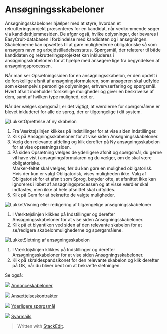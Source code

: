 # Ansøgningsskabeloner

Ansøgningsskabeloner hjælper med at styre, hvordan et rekrutteringsprojekt præsenteres for en kandidat, når vedkommende søger via kandidathjemmesiden. De afgør også, hvilke oplysninger, der bevares i EasyCruit-databasen i forbindelse med kandidaten og i ansøgningen. Skabelonerne kan opsættes til at gøre mulighederne obligatoriske så som ansøgers navn og arbejdstilladelsesstatus. Spørgsmål, der relaterer til både kandidaten og rekrutteringsprojektet kan inkluderes i ansøgningsskabelonen for at hjælpe med ansøgere lige fra begyndelsen af ansøgningsprocessen.

Når man ser Opsætningssiden for en ansøgningsskabelon, er den opdelt i de forskellige afsnit af ansøgningsformularen, som ansøgeren skal udfylde som eksempelvis personlige oplysninger, erhvervserfaring og spørgsmål. Hvert afsnit indeholder forskellige muligheder og giver en beskrivelse af dem, samt af hvilken type mulighed, det er.

Når der vælges spørgsmål, er det vigtigt, at værdierne for spørgsmålene er blevet inkluderet for alle de sprog, der er tilgængelige i dit system.

![Lukket](../Skins/Default/Stylesheets/Images/transparent.gif)Oprettelse af ny skabelon

1.  Fra  Værktøjslinjen  klikkes på  Indstillinger  for at vise siden  Indstillinger.
2.  Klik på  Ansøgningsskabeloner  for at vise siden  Ansøgningsskabeloner.
3.  Vælg den relevante afdeling og klik derefter på  Ny ansøgningsskabelon  for at vise  opsætningssiden.
4.  På siden  Opsætning  vælges de yderligere afsnit og spørgsmål, du gerne vil have vist i ansøgningsformularen og du vælger, om de skal være obligatoriske.  
    Marker-feltet skal vælges, før du kan gøre en mulighed obligatorisk. Hvis der kun er valgt  Obligatorisk, vises muligheden ikke. Valg af  Obligatorisk  for et afsnit som  Sprog, betyder ofte, at afsnittet ikke kan ignoreres i løbet af ansøgningsprocessen og at visse værdier skal indtastes, men ikke at hele afsnittet skal udfyldes.
5.  Klik på  Gem  for at bekræfte de valgte muligheder.

![Lukket](../Skins/Default/Stylesheets/Images/transparent.gif)Visning eller redigering af tilgængelige ansøgningsskabeloner

1.  I  Værktøjslinjen  klikkes på  Indstillinger  og derefter  Ansøgningsskabeloner  for at vise siden  Ansøgningsskabeloner.
2.  Klik på et blyantikon ved siden af den relevante skabelon for at se/redigere skabelonmulighederne og spørgsmålene.

![Lukket](../Skins/Default/Stylesheets/Images/transparent.gif)Sletning af ansøgningsskabelon

1.  I  Værktøjslinjen  klikkes på  Indstillinger  og derefter  Ansøgningsskabeloner  for at vise siden  Ansøgningsskabeloner.
2.  Klik på skraldespandsikonet for den relevante skabelon og klik derefter på OK, når du bliver bedt om at bekræfte sletningen.

Se også:

![](../Resources/Images/icon-document-link.png)  [Annonceskabeloner](vacancy_templates.htm)

![](../Resources/Images/icon-document-link.png)  [Ansættelseskontrakter](employment_contacts.htm)

![](../Resources/Images/icon-document-link.png)  [Yderligere spørgsmål](additional_questions.htm)

![](../Resources/Images/icon-document-link.png)  [Svarmails](response_emails.htm)


> Written with [StackEdit](https://stackedit.io/).
<!--stackedit_data:
eyJoaXN0b3J5IjpbLTE0OTEzOTI0NzhdfQ==
-->